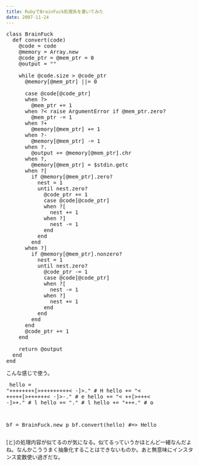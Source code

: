 ```yaml
---
title: RubyでBrainFuck処理系を書いてみた
date: 2007-11-24
---
```

<pre lang="ruby">
class BrainFuck
  def convert(code)
    @code = code
    @memory = Array.new
    @code_ptr = @mem_ptr = 0
    @output = ""

    while @code.size > @code_ptr
      @memory[@mem_ptr] ||= 0

      case @code[@code_ptr]
      when ?>
        @mem_ptr += 1
      when ?< raise ArgumentError if @mem_ptr.zero?
        @mem_ptr -= 1
      when ?+
        @memory[@mem_ptr] += 1
      when ?-
        @memory[@mem_ptr] -= 1
      when ?.
        @output += @memory[@mem_ptr].chr
      when ?,
        @memory[@mem_ptr] = $stdin.getc
      when ?[
        if @memory[@mem_ptr].zero?
          nest = 1
          until nest.zero?
            @code_ptr += 1
            case @code[@code_ptr]
            when ?[
              nest += 1
            when ?]
              nest -= 1
            end
          end
        end
      when ?]
        if @memory[@mem_ptr].nonzero?
          nest = 1
          until nest.zero?
            @code_ptr -= 1
            case @code[@code_ptr]
            when ?[
              nest -= 1
            when ?]
              nest += 1
            end
          end
        end
      end
      @code_ptr += 1
    end

    return @output
  end
end
</pre>
こんな感じで使う。
</pre><pre lang="ruby">
hello = "++++++++[>+++++++++< -]>." # H
hello += "< +++++[>++++++< -]>-."         # e
hello += "< ++[>+++< -]>+."                      # l
hello += "."                                                 # l
hello += "+++."                                          # o

bf = BrainFuck.new
p bf.convert(hello) #=> Hello
</pre>

[と]の処理内容が似てるのが気になる。似てるっていうかほとんど一緒なんだよね。なんかこううまく抽象化することはできないものか。あと無意味にインスタンス変数使い過ぎだな。